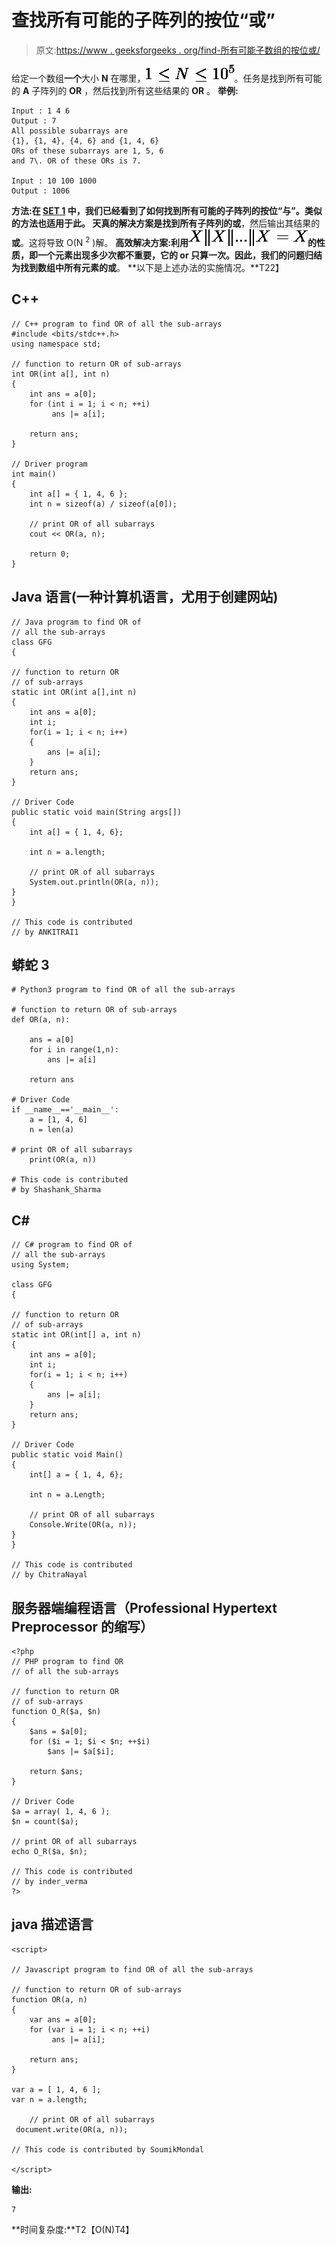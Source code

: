 # 查找所有可能的子阵列的按位“或”

> 原文:[https://www . geeksforgeeks . org/find-所有可能子数组的按位或/](https://www.geeksforgeeks.org/find-bitwise-or-of-all-possible-sub-arrays/)

给定一个数组**一个**大小 **N** 在哪里，![1\leq N \leq 10^{5}  ](img/0fe68dc84011e02cc58363dbf4441303.png "Rendered by QuickLaTeX.com")。任务是找到所有可能的 **A** 子阵列的 **OR** ，然后找到所有这些结果的 **OR** 。
**举例:**

```
Input : 1 4 6
Output : 7
All possible subarrays are 
{1}, {1, 4}, {4, 6} and {1, 4, 6}
ORs of these subarrays are 1, 5, 6
and 7\. OR of these ORs is 7.

Input : 10 100 1000
Output : 1006
```

**方法:**在 [SET 1](https://www.geeksforgeeks.org/find-bitwise-and-of-all-possible-sub-arrays/) 中，我们已经看到了如何找到所有可能的子阵列的按位“与”。类似的方法也适用于此。
天真的解决方案是找到所有子阵列的**或**，然后输出其结果的**或**。这将导致 O(N <sup>2</sup> )解。
**高效解决方案:**利用![X\|X\|...\|X=X  ](img/870234b81d037f4a696b7736d437210d.png "Rendered by QuickLaTeX.com")的性质，即一个元素出现多少次都不重要，它的 or 只算一次。因此，我们的问题归结为找到数组中所有元素的**或**。
**以下是上述办法的实施情况。**T22】

## C++

```
// C++ program to find OR of all the sub-arrays
#include <bits/stdc++.h>
using namespace std;

// function to return OR of sub-arrays
int OR(int a[], int n)
{
    int ans = a[0];
    for (int i = 1; i < n; ++i)
         ans |= a[i];   

    return ans;
}

// Driver program
int main()
{
    int a[] = { 1, 4, 6 };
    int n = sizeof(a) / sizeof(a[0]);

    // print OR of all subarrays
    cout << OR(a, n);

    return 0;
}
```

## Java 语言(一种计算机语言，尤用于创建网站)

```
// Java program to find OR of
// all the sub-arrays
class GFG
{

// function to return OR
// of sub-arrays
static int OR(int a[],int n)
{
    int ans = a[0];
    int i;
    for(i = 1; i < n; i++)
    {
        ans |= a[i];
    }
    return ans;
}

// Driver Code
public static void main(String args[])
{
    int a[] = { 1, 4, 6};

    int n = a.length;

    // print OR of all subarrays
    System.out.println(OR(a, n));
}
}

// This code is contributed
// by ANKITRAI1
```

## 蟒蛇 3

```
# Python3 program to find OR of all the sub-arrays

# function to return OR of sub-arrays
def OR(a, n):

    ans = a[0]
    for i in range(1,n):
        ans |= a[i]

    return ans

# Driver Code
if __name__=='__main__':
    a = [1, 4, 6]
    n = len(a)

# print OR of all subarrays
    print(OR(a, n))

# This code is contributed
# by Shashank_Sharma
```

## C#

```
// C# program to find OR of
// all the sub-arrays
using System;

class GFG
{

// function to return OR
// of sub-arrays
static int OR(int[] a, int n)
{
    int ans = a[0];
    int i;
    for(i = 1; i < n; i++)
    {
        ans |= a[i];
    }
    return ans;
}

// Driver Code
public static void Main()
{
    int[] a = { 1, 4, 6};

    int n = a.Length;

    // print OR of all subarrays
    Console.Write(OR(a, n));
}
}

// This code is contributed
// by ChitraNayal
```

## 服务器端编程语言（Professional Hypertext Preprocessor 的缩写）

```
<?php
// PHP program to find OR
// of all the sub-arrays

// function to return OR
// of sub-arrays
function O_R($a, $n)
{
    $ans = $a[0];
    for ($i = 1; $i < $n; ++$i)
        $ans |= $a[$i];

    return $ans;
}

// Driver Code
$a = array( 1, 4, 6 );
$n = count($a);

// print OR of all subarrays
echo O_R($a, $n);

// This code is contributed
// by inder_verma
?>
```

## java 描述语言

```
<script>

// Javascript program to find OR of all the sub-arrays

// function to return OR of sub-arrays
function OR(a, n)
{
    var ans = a[0];
    for (var i = 1; i < n; ++i)
         ans |= a[i];   

    return ans;
}

var a = [ 1, 4, 6 ];
var n = a.length;

    // print OR of all subarrays
 document.write(OR(a, n));

// This code is contributed by SoumikMondal

</script>
```

**输出:**

```
7
```

**时间复杂度:**T2【O(N)T4】